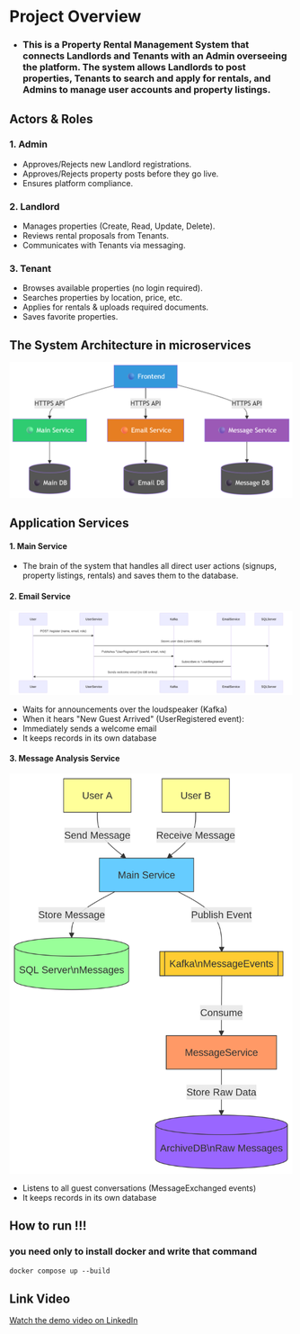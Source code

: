 # <div>**Project Overview**</div>
- ### **This is a Property Rental Management System that connects Landlords and Tenants with an Admin overseeing the platform. The system allows Landlords to post properties, Tenants to search and apply for rentals, and Admins to manage user accounts and property listings.**
## Actors & Roles
### **1. Admin**
- Approves/Rejects new Landlord registrations.
- Approves/Rejects property posts before they go live.
- Ensures platform compliance.
### **2. Landlord**
- Manages properties (Create, Read, Update, Delete).
- Reviews rental proposals from Tenants.
-  Communicates with Tenants via messaging.
### **3. Tenant**
- Browses available properties (no login required).
- Searches properties by location, price, etc.
- Applies for rentals & uploads required documents.
- Saves favorite properties.

## The System Architecture in microservices
![System Architecture photo](images/architecture.png)
## **Application Services**
#### 1. Main Service
  - The brain of the system that handles all direct user actions (signups, property listings, rentals) and saves them to the database.
#### 2. Email Service
![System Architecture photo](images/UserRegistered.png)
- Waits for announcements over the loudspeaker (Kafka)
- When it hears "New Guest Arrived" (UserRegistered event):
- Immediately sends a welcome email
- It keeps records in its own database
#### 3.  Message Analysis Service
![System Architecture photo](images/msgExchange.png)
- Listens to all guest conversations (MessageExchanged events)
- It keeps records in its own database

## **How to run !!!**
### **you need only to install docker and write that command**
```
docker compose up --build
```
## **Link Video**
[Watch the demo video on LinkedIn](https://www.linkedin.com/posts/mohammed-asem_project-highlight-property-rental-management-activity-7336091166846652416-Y-Pa?utm_source=share&utm_medium=member_desktop&rcm=ACoAAEqEjhEBzV00fsPPZ5V-OKMT-2tEqgUnrp0)
